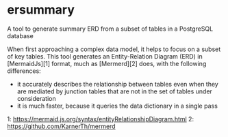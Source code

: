 # ersummary
A tool to generate summary ERD from a subset of tables in a PostgreSQL database

When first approaching a complex data model, it helps to focus on a subset of
key tables. This tool generates an Entity-Relation Diagram (ERD) in
[MermaidJs][1] format, much as [Mermerd][2] does, with the following
differences:
* it accurately describes the relationship between tables even when they are
  mediated by junction tables that are not in the set of tables under
  consideration
* it is much faster, because it queries the data dictionary in a single pass


1: https://mermaid.js.org/syntax/entityRelationshipDiagram.html
2: https://github.com/KarnerTh/mermerd
